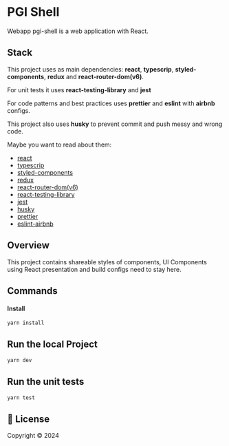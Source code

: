 # PGI Shell

Webapp pgi-shell is a web application with React.

## Stack

This project uses as main dependencies: **react**, **typescrip**, **styled-components**, **redux** and **react-router-dom(v6)**.

For unit tests it uses **react-testing-library** and **jest**

For code patterns and best practices uses **prettier** and **eslint** with **airbnb** configs.

This project also uses **husky** to prevent commit and push messy and wrong code.

Maybe you want to read about them:

- [react](https://reactjs.org/)
- [typescrip](https://www.typescriptlang.org/)
- [styled-components](https://styled-components.com/)
- [redux](https://redux.js.org/)
- [react-router-dom(v6)](https://reactrouter.com/en/main)
- [react-testing-library](https://testing-library.com/docs/react-testing-library/intro/)
- [jest](https://jestjs.io/)
- [husky](https://github.com/typicode/husky)
- [prettier](https://prettier.io/)
- [eslint-airbnb](https://github.com/airbnb/javascript)

## Overview

This project contains shareable styles of components, UI Components using React presentation and build configs need to stay here.

## Commands

#### Install

```sh
yarn install
```

## Run the local Project

```sh
yarn dev
```

## Run the unit tests

```sh
yarn test
```

## 📝 License

Copyright © 2024
